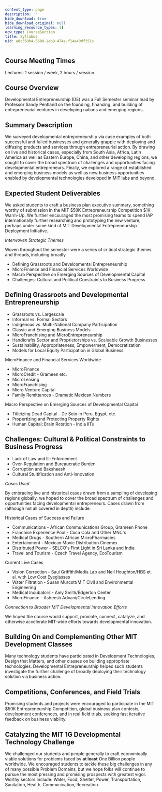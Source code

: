 ```yaml
---
content_type: page
description: ''
hide_download: true
hide_download_original: null
learning_resource_types: []
ocw_type: CourseSection
title: Syllabus
uid: a8c359b4-5688-1eb9-474e-f24e40df351b
---
```


Course Meeting Times
--------------------

Lectures: 1 session / week, 2 hours / session

Course Overview
---------------

Developmental Entrepreneurship (DE) was a Fall Semester seminar lead by Professor Sandy Pentland on the founding, financing, and building of entrepreneurial ventures in developing nations and emerging regions.

Summary Description
-------------------

We surveyed developmental entrepreneurship via case examples of both successful and failed businesses and generally grapple with deploying and diffusing products and services through entrepreneurial action. By drawing on live and historical cases, especially from South Asia, Africa, Latin America as well as Eastern Europe, China, and other developing regions, we sought to cover the broad spectrum of challenges and opportunities facing developmental entrepreneurs. Finally, we explored a range of established and emerging business models as well as new business opportunities enabled by developmental technologies developed in MIT labs and beyond.

Expected Student Deliverables
-----------------------------

We asked students to craft a business plan executive summary, something worthy of submission in the MIT $50K Entrepreneurship Competition $1K Warm-Up. We further encouraged the most promising teams to spend IAP internationally further researching and prototyping the new venture, perhaps under some kind of MIT Developmental Entrepreneurship Deployment Initiative.

_Interwoven Strategic Themes_

Woven throughout the semester were a series of critical strategic themes and threads, including broadly

*   Defining Grassroots and Developmental Entrepreneurship
*   MicroFinance and Financial Services Worldwide
*   Macro Perspective on Emerging Sources of Developmental Capital
*   Challenges: Cultural and Political Constraints to Business Progress

Defining Grassroots and Developmental Entrepreneurship
------------------------------------------------------

*   Grassroots vs. Largescale
*   Informal vs. Formal Sectors
*   Indigenous vs. Multi-National Company Participation
*   Classic and Emerging Business Models
*   MicroFranchising and MicroEntrepreneurship
*   Handicrafts Sector and Proprietorships vs. Scaleable Growth Businesses
*   Sustainability, Appropriateness, Empowerment, Democratization
*   Models for Local Equity Participation in Global Business

MicroFinance and Financial Services Worldwide

*   MicroFinance
*   MicroCredit - Grameen etc.
*   MicroLeasing
*   MicroFranchising
*   Micro Venture Capital
*   Family Remittances - Dramatic Mexican Numbers

Macro Perspective on Emerging Sources of Developmental Capital

*   Titleizing Dead Capital - De Soto in Peru, Egypt, etc.
*   Propertizing and Protecting Property Rights
*   Human Capital: Brain Rotation - India IITs

Challenges: Cultural & Political Constraints to Business Progress
-----------------------------------------------------------------

*   Lack of Law and Ill-Enforcement
*   Over-Regulation and Bureaucratic Burden
*   Corruption and Baksheesh
*   Cultural Stultification and Anti-Innovation

_Cases Used_

By embracing live and historical cases drawn from a sampling of developing regions globally, we hoped to cover the broad spectrum of challenges and opportunities facing developmental entrepreneurs. Cases drawn from (although not all covered in depth) include:

Historical Cases of Success and Failure

*   Communications - African Communications Group, Grameen Phone
*   Franchise Experience Pool - Coca Cola and Other MNC's
*   Medical Drugs - Southern African MicroPharmacies
*   Entertainment - Mexican Movie Distribution Cinemex
*   Distributed Power - SELCO's First Light in Sri Lanka and India
*   Travel and Tourism - Czech Travel Agency, EcoTourism

Current Live Cases

*   Vision Correction - Saul Griffith/Media Lab and Neil Houghton/HBS et. al. with Low Cost Eyeglasses
*   Water Filtration - Susan Murcott/MIT Civil and Environmental Engineering
*   Medical Incubators - Amy Smith/Edgerton Center
*   MicroFinance - Asheesh Advani/CircleLending

_Connection to Broader MIT Developmental Innovation Efforts_

We hoped the course would support, promote, connect, catalyze, and otherwise accelerate MIT-wide efforts towards developmental innovation.

Building On and Complementing Other MIT Development Classes
-----------------------------------------------------------

Many technology students have participated in Development Technologies, Design that Matters, and other classes on building appropriate technologies. Developmental Entrepreneurship helped such students investigate the further challenge of broadly deploying their technology solution via business action.

Competitions, Conferences, and Field Trials
-------------------------------------------

Promising students and projects were encouraged to participate in the MIT $50K Entrepreneurship Competition, global business plan contests, development conferences, and in real field trials, seeking fast iterative feedback on business viability.

Catalyzing the MIT 1G Developmental Technology Challenge
--------------------------------------------------------

We challenged our students and people generally to craft economically viable solutions for problems faced by **at least** One Billion people worldwide. We encouraged students to tackle these big challenges in any of many possible Problem Domains, but we hope folks will continue to pursue the most pressing and promising prospects with greatest vigor. Worthy sectors include: Water, Food, Shelter, Power, Transportation, Sanitation, Health, Communication, Recreation.